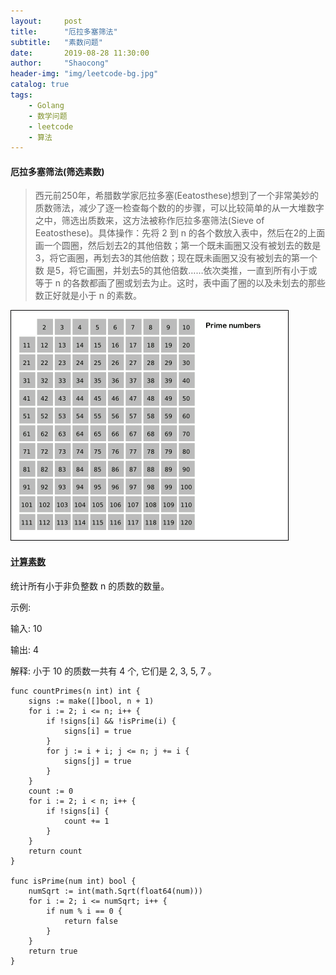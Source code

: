 ```yaml
---
layout:     post
title:      "厄拉多塞筛法"
subtitle:   "素数问题"
date:       2019-08-28 11:30:00
author:     "Shaocong"
header-img: "img/leetcode-bg.jpg"
catalog: true
tags:
    - Golang
    - 数学问题
    - leetcode
    - 算法
---
```


#### 厄拉多塞筛法(筛选素数)

> 西元前250年，希腊数学家厄拉多塞(Eeatosthese)想到了一个非常美妙的质数筛法，减少了逐一检查每个数的的步骤，可以比较简单的从一大堆数字之中，筛选出质数来，这方法被称作厄拉多塞筛法(Sieve of Eeatosthese)。具体操作：先将 2 到 n 的各个数放入表中，然后在2的上面画一个圆圈，然后划去2的其他倍数；第一个既未画圈又没有被划去的数是3，将它画圈，再划去3的其他倍数；现在既未画圈又没有被划去的第一个数 是5，将它画圈，并划去5的其他倍数……依次类推，一直到所有小于或等于 n 的各数都画了圈或划去为止。这时，表中画了圈的以及未划去的那些数正好就是小于 n 的素数。 


![厄拉多塞筛法](/img/in-post/Sieve_of_Eratosthenes_animation.gif)

#### [计算素数](https://leetcode-cn.com/problems/count-primes/)

统计所有小于非负整数 n 的质数的数量。

示例:

输入: 10

输出: 4

解释: 小于 10 的质数一共有 4 个, 它们是 2, 3, 5, 7 。

```golang
func countPrimes(n int) int {
	signs := make([]bool, n + 1)
	for i := 2; i <= n; i++ {
		if !signs[i] && !isPrime(i) {
			signs[i] = true
		}
		for j := i + i; j <= n; j += i {
			signs[j] = true
		}
	}
	count := 0
	for i := 2; i < n; i++ {
		if !signs[i] {
			count += 1
		}
	}
	return count
}

func isPrime(num int) bool {
	numSqrt := int(math.Sqrt(float64(num)))
	for i := 2; i <= numSqrt; i++ {
		if num % i == 0 {
			return false
		}
	}
	return true
}
```

